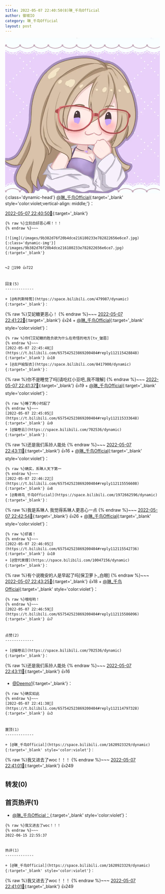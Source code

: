 ```yaml
---
title: 2022-05-07 22:40:50(8)琳_千鸟Official
author: 御坂IO
category: 琳_千鸟Official
layout: post
---
```


![img](/images/c0a88f85ebd0d056f37b114e0748e69556c8b488.jpg){:class='dynamic-head'}
[@琳_千鸟Official](https://space.bilibili.com/1620923329/dynamic){:target='_blank' style='color:violet;vertical-align: middle;'}：

[2022-05-07 22:40:50🔗](https://t.bilibili.com/657542523869200404){:target='_blank'}

~~~
{% raw %}立刻白好恶心啊！！！
{% endraw %}~~~

[![img](/images/9b382d76f20b4dce216180233e782822656e6ce7.jpg){:class='dynamic-img'}](/images/9b382d76f20b4dce216180233e782822656e6ce7.jpg){:target='_blank'}


↪️2 💬190 👍722


回复(5)
-------------

+ [@布列斯特莺](https://space.bilibili.com/479987/dynamic){:target='_blank'}：
~~~
{% raw %}艾妃糖更恶心！
{% endraw %}~~~
[2022-05-07 22:41:22🔗](https://t.bilibili.com/657542523869200404#reply112114900144){:target='_blank'} 👍24
    + [@琳_千鸟Official](https://space.bilibili.com/1620923329/dynamic){:target='_blank' style='color:violet'}：
~~~
{% raw %}你们艾妃糖的胜负欲为什么在奇怪的地方[tv_皱眉]
{% endraw %}~~~
[2022-05-07 22:45:48🔗](https://t.bilibili.com/657542523869200404#reply112115428848){:target='_blank'} 👍10
+ [@古戸絵梨衣](https://space.bilibili.com/8417900/dynamic){:target='_blank'}：
~~~
{% raw %}你不是睡觉了吗[请吃红小豆吧_我不理解]
{% endraw %}~~~
[2022-05-07 22:41:37🔗](https://t.bilibili.com/657542523869200404#reply112114963280){:target='_blank'} 👍19
    + [@琳_千鸟Official](https://space.bilibili.com/1620923329/dynamic){:target='_blank' style='color:violet'}：
~~~
{% raw %}睡了两小时起了
{% endraw %}~~~
[2022-05-07 22:45:05🔗](https://t.bilibili.com/657542523869200404#reply112115333648){:target='_blank'} 👍9
+ [@猫卷云](https://space.bilibili.com/702536/dynamic){:target='_blank'}：
~~~
{% raw %}还是我们系铃人能处
{% endraw %}~~~
[2022-05-07 22:43:11🔗](https://t.bilibili.com/657542523869200404#reply112115080512){:target='_blank'} 👍16
    + [@琳_千鸟Official](https://space.bilibili.com/1620923329/dynamic){:target='_blank' style='color:violet'}：
~~~
{% raw %}确实，系琳人天下第一
{% endraw %}~~~
[2022-05-07 22:46:22🔗](https://t.bilibili.com/657542523869200404#reply112115556608){:target='_blank'} 👍8
+ [@青绵鸟_千鸟Official](https://space.bilibili.com/1972662596/dynamic){:target='_blank'}：
~~~
{% raw %}我是系琳人 我觉得系琳人更恶心一点
{% endraw %}~~~
[2022-05-07 22:42:54🔗](https://t.bilibili.com/657542523869200404#reply112115132160){:target='_blank'} 👍26
    + [@琳_千鸟Official](https://space.bilibili.com/1620923329/dynamic){:target='_blank' style='color:violet'}：
~~~
{% raw %}虾酱！
{% endraw %}~~~
[2022-05-07 22:46:05🔗](https://t.bilibili.com/657542523869200404#reply112115542736){:target='_blank'} 👍10
+ [@宫代泉理](https://space.bilibili.com/10047156/dynamic){:target='_blank'}：
~~~
{% raw %}有个说晚安的人是早起了吗[保卫萝卜_白眼]
{% endraw %}~~~
[2022-05-07 22:43:25🔗](https://t.bilibili.com/657542523869200404#reply112115156592){:target='_blank'} 👍18
    + [@琳_千鸟Official](https://space.bilibili.com/1620923329/dynamic){:target='_blank' style='color:violet'}：
~~~
{% raw %}哦哈哟！
{% endraw %}~~~
[2022-05-07 22:46:59🔗](https://t.bilibili.com/657542523869200404#reply112115586096){:target='_blank'} 👍7


点赞(2)
-------------

+ [@猫卷云](https://space.bilibili.com/702536/dynamic){:target='_blank'}：
~~~
{% raw %}还是我们系铃人能处
{% endraw %}~~~
[2022-05-07 22:43:11🔗](https://t.bilibili.com/657542523869200404#reply112115080512){:target='_blank'} 👍16
+ [@Deemo1](https://space.bilibili.com/259866957/dynamic){:target='_blank'}：
~~~
{% raw %}确实如此
{% endraw %}~~~
[2022-05-07 22:41:30🔗](https://t.bilibili.com/657542523869200404#reply112114797328){:target='_blank'} 👍3


置顶(1)
-------------

+ [@琳_千鸟Official](https://space.bilibili.com/1620923329/dynamic){:target='_blank' style='color:violet'}：
~~~
{% raw %}我又进去了woc！！！
{% endraw %}~~~
[2022-05-07 22:41:01🔗](https://t.bilibili.com/657542523869200404#reply112114883312){:target='_blank'} 👍249


转发(0)
-------------



首页热评(1)
-------------

+ [@琳_千鸟Official：](https://space.bilibili.com/1620923329/dynamic){:target='_blank' style='color:violet'}：
~~~
{% raw %}我又进去了woc！！！
{% endraw %}~~~
2022-06-15 22:55:37


热评(1)
-------------

+ [@琳_千鸟Official](https://space.bilibili.com/1620923329/dynamic){:target='_blank' style='color:violet'}：
~~~
{% raw %}我又进去了woc！！！
{% endraw %}~~~
[2022-05-07 22:41:01🔗](https://t.bilibili.com/657542523869200404#reply112114883312){:target='_blank'} 👍249



